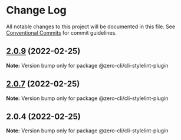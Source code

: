 # Change Log

All notable changes to this project will be documented in this file.
See [Conventional Commits](https://conventionalcommits.org) for commit guidelines.

## [2.0.9](https://github.com/13426078416/zero-cli/compare/v2.0.7...v2.0.9) (2022-02-25)

**Note:** Version bump only for package @zero-cli/cli-stylelint-plugin





## [2.0.7](https://github.com/13426078416/zero-cli/compare/v2.0.4...v2.0.7) (2022-02-25)

**Note:** Version bump only for package @zero-cli/cli-stylelint-plugin





## 2.0.4 (2022-02-25)

**Note:** Version bump only for package @zero-cli/cli-stylelint-plugin
